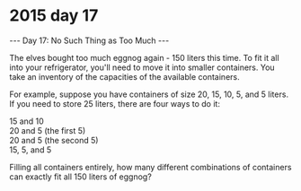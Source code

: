 # 2015 day 17

--- Day 17: No Such Thing as Too Much ---

The elves bought too much eggnog again - 150 liters this time.  To fit it all into your refrigerator, you'll need to move it into smaller containers.  You take an inventory of the capacities of the available containers.



For example, suppose you have containers of size 20, 15, 10, 5, and 5 liters.  If you need to store 25 liters, there are four ways to do it:



15 and 10\
20 and 5 (the first 5)\
20 and 5 (the second 5)\
15, 5, and 5



Filling all containers entirely, how many different combinations of containers can exactly fit all 150 liters of eggnog?



